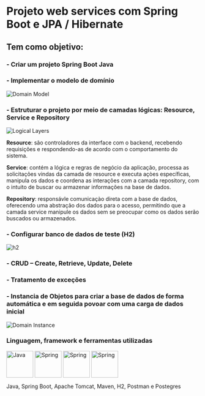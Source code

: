 # Projeto web services com Spring Boot e JPA / Hibernate 

## Tem como objetivo:

### - Criar um projeto Spring Boot Java 

### - Implementar o modelo de domínio
  ![Domain Model](https://github.com/LucasRafaell/springboot3-jpa/assets/99283985/f8dc74ce-4a7e-4989-8f4c-6d23e480322e) 
  
### - Estruturar o projeto por meio de camadas lógicas: Resource, Service e Repository
  ![Logical Layers](https://github.com/LucasRafaell/springboot3-jpa/assets/99283985/ad888b52-e3fc-4378-8620-57c947412d43)
  
  <p><b>Resource</b>: são controladores da interface com o backend, recebendo requisições e respondendo-as de acordo com o comportamento do sistema.</p>
  <p><b>Service</b>: contém a lógica e regras de negócio da aplicação, processa as solicitações vindas da camada de resource e executa açòes específicas, manipula os dados e coordena as interações com a camada repository, com o intuito de buscar ou armazenar informações na base de dados.</p>
  <p><b>Repository</b>: responsávle comunicaçào direta com a base de dados, oferecendo uma abstração dos dados para o acesso, permitindo que a camada service manipule os dados sem se preocupar como os dados serão buscados ou armazenados.</p>
  
### - Configurar banco de dados de teste (H2)
  ![h2](https://github.com/LucasRafaell/springboot3-jpa/assets/99283985/be7ad659-f9b2-4949-bbb0-777e878a5895)
  
### - CRUD – Create, Retrieve, Update, Delete

### - Tratamento de exceções

### - Instancia de Objetos para criar a base de dados de forma automática e em seguida povoar com uma carga de dados inicial
   ![Domain Instance](https://github.com/LucasRafaell/springboot3-jpa/assets/99283985/f403df2f-2078-4166-a434-23f87d037a8b)
  
### Linguagem, framework e ferramentas utilizadas
<div style="display: inline_block">
  <img align="center" alt="Java" height="70" width="70"
src="https://cdn.jsdelivr.net/gh/devicons/devicon/icons/java/java-original-wordmark.svg" />
  <img align="center" alt="Spring" height="70" width="70"
src="https://cdn.jsdelivr.net/gh/devicons/devicon/icons/spring/spring-original-wordmark.svg" />  
  <img align="center" alt="Spring" height="70" width="70" src="https://cdn.jsdelivr.net/gh/devicons/devicon/icons/tomcat/tomcat-original.svg" />  
  <img align="center" alt="Spring" height="70" width="70"
  src="https://cdn.jsdelivr.net/gh/devicons/devicon/icons/postgresql/postgresql-original.svg" />     
  <p>Java, Spring Boot, Apache Tomcat, Maven, H2, Postman e Postegres</p>
</div>
  
  
